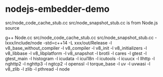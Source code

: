 # nodejs-embedder-demo

src/node_code_cache_stub.cc src/node_snapshot_stub.cc is from Node.js source

g++ Node.cc src/node_code_cache_stub.cc src/node_snapshot_stub.cc -Ixxx/include/node -std=c++14 -L xxx/out/Release -l v8_base_without_compiler -l v8_compiler -l v8_init -l v8_initializers -l v8_libbase -l v8_libplatform -l v8_snapshot -l brotli -l cares -l gtest -l gtest_main -l histogram -l icudata -l icui18n -l icutools -l icuucx -l llhttp -l nghttp2 -l nghttp3 -l ngtcp2  -l openssl -l torque_base -l uv -l uvwasi -l v8_zlib -l zlib -l pthread -l node
